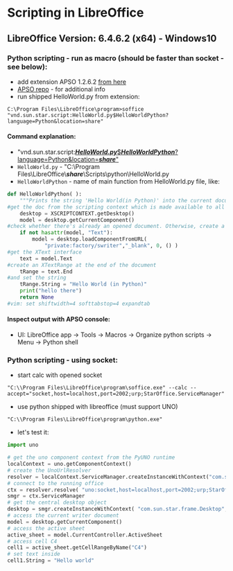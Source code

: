 # Scripting in LibreOffice
## LibreOffice Version: 6.4.6.2 (x64) - Windows10
### Python scripting - run as macro (should be faster than socket - see below):
- add extension APSO 1.2.6.2 [from here](https://extensions.libreoffice.org/en/extensions/show/apso-alternative-script-organizer-for-python)
- [APSO repo](https://gitlab.com/jmzambon/apso) - for additional info
- run shipped HelloWorld.py from extension:
```batch
C:\Program Files\LibreOffice\program>soffice "vnd.sun.star.script:HelloWorld.py$HelloWorldPython?language=Python&location=share"
```
#### Command explanation:
- "vnd.sun.star.script:<ins>***HelloWorld.py***$***HelloWorldPython***?language=Python&location=***share***"
- `HelloWorld.py` - "C:\Program Files\LibreOffice\\***share***\\Scripts\python\HelloWorld.py
- `HelloWorldPython` - name of main function from HelloWorld.py file, like:
```python
def HelloWorldPython( ):
    """Prints the string 'Hello World(in Python)' into the current document"""
#get the doc from the scripting context which is made available to all scripts
    desktop = XSCRIPTCONTEXT.getDesktop()
    model = desktop.getCurrentComponent()
#check whether there's already an opened document. Otherwise, create a new one
    if not hasattr(model, "Text"):
        model = desktop.loadComponentFromURL(
            "private:factory/swriter","_blank", 0, () )
#get the XText interface
    text = model.Text
#create an XTextRange at the end of the document
    tRange = text.End
#and set the string
    tRange.String = "Hello World (in Python)"
    print("hello there")
    return None
#vim: set shiftwidth=4 softtabstop=4 expandtab
```

#### Inspect output with APSO console:
- UI: LibreOffice app -> Tools -> Macros -> Organize python scripts -> Menu -> Python shell

### Python scripting - using socket:
- start calc with opened socket
```batch
"C:\\Program Files\LibreOffice\program\soffice.exe" --calc --accept="socket,host=localhost,port=2002;urp;StarOffice.ServiceManager"
```
- use python shipped with libreoffice (must support UNO)
```batch
"C:\\Program Files\LibreOffice\program\python.exe"
```
- let's test it:
```python
import uno

# get the uno component context from the PyUNO runtime
localContext = uno.getComponentContext()
# create the UnoUrlResolver
resolver = localContext.ServiceManager.createInstanceWithContext("com.sun.star.bridge.UnoUrlResolver", localContext )
# connect to the running office
ctx = resolver.resolve( "uno:socket,host=localhost,port=2002;urp;StarOffice.ComponentContext" )
smgr = ctx.ServiceManager
# get the central desktop object
desktop = smgr.createInstanceWithContext( "com.sun.star.frame.Desktop",ctx)
# access the current writer document
model = desktop.getCurrentComponent()
# access the active sheet
active_sheet = model.CurrentController.ActiveSheet
# access cell C4
cell1 = active_sheet.getCellRangeByName("C4")
# set text inside
cell1.String = "Hello world"
```

